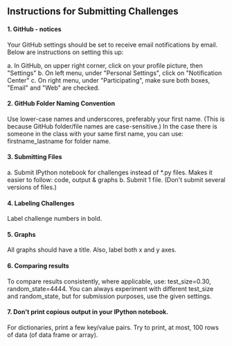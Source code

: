 

## Instructions for Submitting Challenges

#### 1.  GitHub - notices
Your GitHub settings should be set to receive email notifications by email.  Below are instructions on setting this up:

a. In GitHub, on upper right corner, click on your profile picture, then "Settings"
b.  On left menu, under "Personal Settings", click on "Notification Center"
c.  On right menu, under "Participating", make sure both boxes, "Email" and "Web" are checked.

#### 2.  GitHub Folder Naming Convention
Use lower-case names and underscores, preferably your first name.  (This is because GitHub folder/file names are case-sensitive.)  In the case there is someone in the class with your same first name, you can use:  firstname_lastname for folder name. 

#### 3.  Submitting Files
a.  Submit IPython notebook for challenges instead of *.py files.  Makes it easier to follow:  code, output & graphs
b.  Submit 1 file.  (Don't submit several versions of files.)

#### 4.  Labeling Challenges
Label challenge numbers in bold.

#### 5.  Graphs
All graphs should have a title.  Also, label both x and y axes.

#### 6.  Comparing results
To compare results consistently, where applicable, use:  test_size=0.30, random_state=4444.  You can always experiment with different test_size and random_state, but for submission purposes, use the given settings.

#### 7.  Don't print copious output in your IPython notebook.  
For dictionaries, print a few key/value pairs.  Try to print, at most, 100 rows of data (of data frame or array).


 




